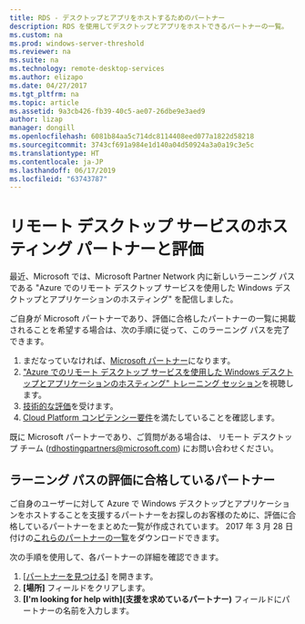 ```yaml
---
title: RDS - デスクトップとアプリをホストするためのパートナー
description: RDS を使用してデスクトップとアプリをホストできるパートナーの一覧。
ms.custom: na
ms.prod: windows-server-threshold
ms.reviewer: na
ms.suite: na
ms.technology: remote-desktop-services
ms.author: elizapo
ms.date: 04/27/2017
ms.tgt_pltfrm: na
ms.topic: article
ms.assetid: 9a3cb426-fb39-40c5-ae07-26dbe9e3aed9
author: lizap
manager: dongill
ms.openlocfilehash: 6081b84aa5c714dc8114408eed077a1822d58218
ms.sourcegitcommit: 3743cf691a984e1d140a04d50924a3a0a19c3e5c
ms.translationtype: HT
ms.contentlocale: ja-JP
ms.lasthandoff: 06/17/2019
ms.locfileid: "63743787"
---
```

# <a name="remote-desktop-services-hosting-partners-and-assessment"></a>リモート デスクトップ サービスのホスティング パートナーと評価

最近、Microsoft では、Microsoft Partner Network 内に新しいラーニング パスである "Azure でのリモート デスクトップ サービスを使用した Windows デスクトップとアプリケーションのホスティング" を配信しました。

ご自身が Microsoft パートナーであり、評価に合格したパートナーの一覧に掲載されることを希望する場合は、次の手順に従って、このラーニング パスを完了できます。

1. まだなっていなければ、[Microsoft パートナー](https://partner.microsoft.com/)になります。
2. ["Azure でのリモート デスクトップ サービスを使用した Windows デスクトップとアプリケーションのホスティング" トレーニング セッション](https://mspartnerlp.partner.microsoft.com/LearningPath/LearningPath/DLPaths?trackId=2915&rowId=3603)を視聴します。
3. [技術的な評価](https://mspartnerlp.partner.microsoft.com/LearningPath/LearningPath/DLPaths?trackId=1660&rowId=2220&trackPathId=9871)を受けます。
4. [Cloud Platform コンピテンシー要件](https://partner.microsoft.com/en-us/membership/cloud-platform-competency)を満たしていることを確認します。

既に Microsoft パートナーであり、ご質問がある場合は、 リモート デスクトップ チーム (<rdhostingpartners@microsoft.com>) にお問い合わせください。  


## <a name="partners-who-have-passed-the-learning-path-assessment"></a>ラーニング パスの評価に合格しているパートナー 

ご自身のユーザーに対して Azure で Windows デスクトップとアプリケーションをホストすることを支援するパートナーをお探しのお客様のために、評価に合格しているパートナーをまとめた一覧が作成されています。 2017 年 3 月 28 日付けの[これらのパートナーの一覧](https://github.com/MicrosoftDocs/windowsserverdocs/blob/master/WindowsServerDocs/remote/remote-desktop-services/RDS-Hosting-Partners.pdf)をダウンロードできます。

次の手順を使用して、各パートナーの詳細を確認できます。

1. [[パートナーを見つける]](https://partnercenter.microsoft.com/pcv/search) を開きます。
2. **[場所]** フィールドをクリアします。
3. **[I'm looking for help with]\(支援を求めているパートナー\)** フィールドにパートナーの名前を入力します。
